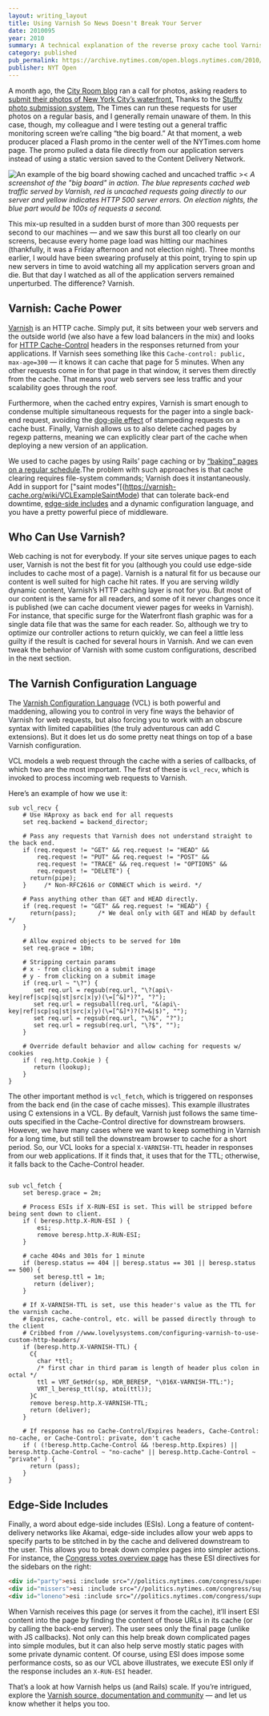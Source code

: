 ```yaml
---
layout: writing_layout
title: Using Varnish So News Doesn't Break Your Server
date: 2010095
year: 2010
summary: A technical explanation of the reverse proxy cache tool Varnish and how we used it at the Interactive Newsroom Technologies server to keep high request rates from melting our servers.
category: published
pub_permalink: https://archive.nytimes.com/open.blogs.nytimes.com/2010/09/15/using-varnish-so-news-doesnt-break-your-server/
publisher: NYT Open
---
```

A month ago, the [City Room blog](https://archive.nytimes.com/cityroom.blogs.nytimes.com/) ran a call for photos, asking readers to [submit their photos of New York City’s waterfront.](https://archive.nytimes.com/cityroom.blogs.nytimes.com/2010/08/06/the-waterfront-covered/) Thanks to the [Stuffy photo submission system](https://archive.nytimes.com/open.blogs.nytimes.com/2010/05/25/building-a-better-submission-form/), The Times can run these requests for user photos on a regular basis, and I generally remain unaware of them. In this case, though, my colleague and I were testing out a general traffic monitoring screen we’re calling “the big board.” At that moment, a web producer placed a Flash promo in the center well of the NYTimes.com home page. The promo pulled a data file directly from our application servers instead of using a static version saved to the Content Delivery Network.

![An example of the big board showing cached and uncached traffic ><](/static/images/writing/varnish/big-board-screenshot.png)
_A screenshot of the "big board" in action. The blue represents cached web traffic served by Varnish, red is uncached requests going directly to our server and yellow indicates HTTP 500 server errors. On election nights, the blue part would be 100s of requests a second._

This mix-up resulted in a sudden burst of more than 300 requests per second to our machines — and we saw this burst all too clearly on our screens, because every home page load was hitting our machines (thankfully, it was a Friday afternoon and not election night). Three months earlier, I would have been swearing profusely at this point, trying to spin up new servers in time to avoid watching all my application servers groan and die. But that day I watched as all of the application servers remained unperturbed. The difference? Varnish.

## Varnish: Cache Power
[Varnish](https://varnish-cache.org/) is an HTTP cache. Simply put, it sits between your web servers and the outside world (we also have a few load balancers in the mix) and looks for [HTTP Cache-Control](https://www.w3.org/Protocols/rfc2616/rfc2616-sec13.html) headers in the responses returned from your applications. If Varnish sees something like this `Cache-control: public, max-age=300` — it knows it can cache that page for 5 minutes. When any other requests come in for that page in that window, it serves them directly from the cache. That means your web servers see less traffic and your scalability goes through the roof.

Furthermore, when the cached entry expires, Varnish is smart enough to condense multiple simultaneous requests for the pager into a single back-end request, avoiding the [dog-pile effect](https://kovyrin.net/2008/03/10/dog-pile-effect-and-how-to-avoid-it-with-ruby-on-rails-memcache-client-patch/) of stampeding requests on a cache bust. Finally, Varnish allows us to also delete cached pages by regexp patterns, meaning we can explicitly clear part of the cache when deploying a new version of an application.

We used to cache pages by using Rails’ page caching or by [“baking” pages on a regular schedule](https://archive.nytimes.com/open.blogs.nytimes.com/2008/02/12/election-night-at-nytimescom/).The problem with such approaches is that cache clearing requires file-system commands; Varnish does it instantaneously. Add in support for ["saint modes"[(https://varnish-cache.org/wiki/VCLExampleSaintMode) that can tolerate back-end downtime, [edge-side includes](https://varnish-cache.org/wiki/ESIfeatures) and a dynamic configuration language, and you have a pretty powerful piece of middleware.

## Who Can Use Varnish?
Web caching is not for everybody. If your site serves unique pages to each user, Varnish is not the best fit for you (although you could use edge-side includes to cache most of a page). Varnish is a natural fit for us because our content is well suited for high cache hit rates. If you are serving wildly dynamic content, Varnish’s HTTP caching layer is not for you. But most of our content is the same for all readers, and some of it never changes once it is published (we can cache document viewer pages for weeks in Varnish). For instance, that specific surge for the Waterfront flash graphic was for a single data file that was the same for each reader. So, although we try to optimize our controller actions to return quickly, we can feel a little less guilty if the result is cached for several hours in Varnish. And we can even tweak the behavior of Varnish with some custom configurations, described in the next section.</p>

## The Varnish Configuration Language
The [Varnish Configuration Language](https://varnish-cache.org/wiki/VCL) (VCL) is both powerful and maddening, allowing you to control in very fine ways the behavior of Varnish for web requests, but also forcing you to work with an obscure syntax with limited capabilities (the truly adventurous can add C extensions). But it does let us do some pretty neat things on top of a base Varnish configuration.

VCL models a web request through the cache with a series of callbacks, of which two are the most important. The first of these is `vcl_recv`, which is invoked to process incoming web requests to Varnish.

Here’s an example of how we use it:
```vcl
sub vcl_recv {
    # Use HAproxy as back end for all requests
    set req.backend = backend_director;
 
    # Pass any requests that Varnish does not understand straight to the back end.
    if (req.request != "GET" && req.request != "HEAD" &&
        req.request != "PUT" && req.request != "POST" &&
        req.request != "TRACE" && req.request != "OPTIONS" &&
        req.request != "DELETE") {
      return(pipe);
    }     /* Non-RFC2616 or CONNECT which is weird. */
 
    # Pass anything other than GET and HEAD directly.
    if (req.request != "GET" && req.request != "HEAD") {
      return(pass);      /* We deal only with GET and HEAD by default */
    }
 
    # Allow expired objects to be served for 10m
    set req.grace = 10m;
 
    # Stripping certain params
    # x - from clicking on a submit image
    # y - from clicking on a submit image
    if (req.url ~ "\?") {
       set req.url = regsub(req.url, "\?(api\-key|ref|scp|sq|st|src|x|y)(\=[^&]*)?", "?");
       set req.url = regsuball(req.url, "&(api\-key|ref|scp|sq|st|src|x|y)(\=[^&]*)?(?=&|$)", "");
       set req.url = regsub(req.url, "\?&", "?");
       set req.url = regsub(req.url, "\?$", "");
    }
 
    # Override default behavior and allow caching for requests w/ cookies
    if ( req.http.Cookie ) {
       return (lookup);
    }
}
```

The other important method is `vcl_fetch`, which is triggered on responses from the back end (in the case of cache misses). This example illustrates using C extensions in a VCL. By default, Varnish just follows the same time-outs specified in the Cache-Control directive for downstream browsers. However, we have many cases where we want to keep something in Varnish for a long time, but still tell the downstream browser to cache for a short period. So, our VCL looks for a special `X-VARNISH-TTL` header in responses from our web applications. If it finds that, it uses that for the TTL; otherwise, it falls back to the Cache-Control header.

```vcl

sub vcl_fetch {
    set beresp.grace = 2m;
 
    # Process ESIs if X-RUN-ESI is set. This will be stripped before being sent down to client.
    if ( beresp.http.X-RUN-ESI ) {
        esi;
        remove beresp.http.X-RUN-ESI;
    }
 
    # cache 404s and 301s for 1 minute
    if (beresp.status == 404 || beresp.status == 301 || beresp.status == 500) {
       set beresp.ttl = 1m;
       return (deliver);
    }
 
    # If X-VARNISH-TTL is set, use this header's value as the TTL for the varnish cache.
    # Expires, cache-control, etc. will be passed directly through to the client
    # Cribbed from //www.lovelysystems.com/configuring-varnish-to-use-custom-http-headers/
    if (beresp.http.X-VARNISH-TTL) {
      C{
        char *ttl;
        /* first char in third param is length of header plus colon in octal */
        ttl = VRT_GetHdr(sp, HDR_BERESP, "\016X-VARNISH-TTL:");
        VRT_l_beresp_ttl(sp, atoi(ttl));
      }C
      remove beresp.http.X-VARNISH-TTL;
      return (deliver);
    }
 
    # If response has no Cache-Control/Expires headers, Cache-Control: no-cache, or Cache-Control: private, don't cache
    if ( (!beresp.http.Cache-Control && !beresp.http.Expires) || beresp.http.Cache-Control ~ "no-cache" || beresp.http.Cache-Control ~ "private" ) {
      return (pass);
    }
}
```

## Edge-Side Includes
Finally, a word about edge-side includes (ESIs). Long a feature of content-delivery networks like Akamai, edge-side includes allow your web apps to specify parts to be stitched in by the cache and delivered downstream to the user. This allows you to break down complex pages into simpler actions. For instance, the [Congress votes overview page](https://politics.nytimes.com/congress/votes) has these ESI directives for the sidebars on the right:

```html
<div id="party">esi :include src="//politics.nytimes.com/congress/superlatives/vsparty/111" /></div>
<div id="missers">esi :include src="//politics.nytimes.com/congress/superlatives/missers/111" /></div>
<div id="loneno">esi :include src="//politics.nytimes.com/congress/superlatives/loneno/111" /></div>
```

When Varnish receives this page (or serves it from the cache), it’ll insert ESI content into the page by finding the content of those URLs in its cache (or by calling the back-end server). The user sees only the final page (unlike with JS callbacks). Not only can this help break down complicated pages into simple modules, but it can also help serve mostly static pages with some private dynamic content. Of course, using ESI does impose some performance costs, so as our VCL above illustrates, we execute ESI only if the response includes an `X-RUN-ESI` header.

That’s a look at how Varnish helps us (and Rails) scale. If you’re intrigued, explore the [Varnish source, documentation and community](https://varnish-cache.org/) — and let us know whether it helps you too.
